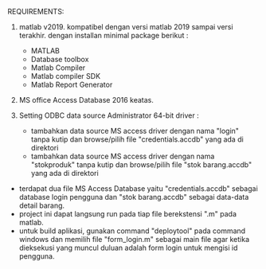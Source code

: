 
REQUIREMENTS:
1. matlab v2019. kompatibel dengan versi matlab 2019 sampai versi terakhir. dengan installan minimal package berikut :
      - MATLAB
      - Database toolbox
      - Matlab Compiler
      - Matlab compiler SDK
      - Matlab Report Generator
      
2. MS office Access Database 2016 keatas.
  
3. Setting ODBC data source Administrator 64-bit driver :
      - tambahkan data source MS access driver dengan nama "login" tanpa kutip dan browse/pilih file "credentials.accdb" yang ada di direktori
      - tambahkan data source MS access driver dengan nama "stokproduk" tanpa kutip dan browse/pilih file "stok barang.accdb" yang ada di direktori


* terdapat dua file MS Access Database yaitu "credentials.accdb" sebagai database login pengguna dan "stok barang.accdb" sebagai data-data detail barang.
* project ini dapat langsung run pada tiap file berekstensi ".m" pada matlab.
* untuk build aplikasi, gunakan command "deploytool" pada command windows dan memilih file "form_login.m" sebagai main file agar ketika dieksekusi yang muncul duluan adalah form login untuk mengisi id pengguna.
